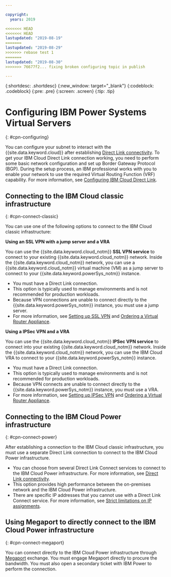 ```yaml
---

copyright:
  years: 2019

<<<<<<< HEAD
<<<<<<< HEAD
lastupdated: "2019-08-19"
=======
lastupdated: "2019-08-29"
>>>>>>> rebase test 1
=======
lastupdated: "2019-08-30"
>>>>>>> 76677f2... fixing broken configuring topic in publish

---
```


{:shortdesc: .shortdesc}
{:new_window: target="_blank"}
{:codeblock: .codeblock}
{:pre: .pre}
{:screen: .screen}
{:tip: .tip}

# Configuring IBM Power Systems Virtual Servers
{: #cpn-configuring}

You can configure your subnet to interact with the {{site.data.keyword.cloud}} after establishing [Direct Link connectivity](/docs/infrastructure/power-iaas?topic=power-iaas-ordering-direct-link-connect). To get your IBM Cloud Direct Link connection working, you need to perform some basic network configuration and set up Border Gateway Protocol (BGP). During the setup process, an IBM professional works with you to enable your network to use the required Virtual Routing Function (VRF) capability. For more information, see [Configuring IBM Cloud Direct Link](https://cloud.ibm.com/docs/infrastructure/direct-link?topic=direct-link-configure-ibm-cloud-direct-link).

## Connecting to the IBM Cloud classic infrastructure
{: #cpn-connect-classic}

You can use one of the following options to connect to the IBM Cloud classic infrastructure:

**Using an SSL VPN with a jump server and a VRA**

You can use the {{site.data.keyword.cloud_notm}} **SSL VPN service** to connect to your existing {{site.data.keyword.cloud_notm}} network. Inside the {{site.data.keyword.cloud_notm}} network, you can use a {{site.data.keyword.cloud_notm}} virtual machine (VM) as a jump server to connect to your {{site.data.keyword.powerSys_notm}} instance.

* You must have a Direct Link connection.
* This option is typically used to manage environments and is not recommended for production workloads.
* Because VPN connections are unable to connect directly to the {{site.data.keyword.powerSys_notm}} instance, you must use a jump server.
* For more information, see [Setting up SSL VPN](/docs/infrastructure/iaas-vpn?topic=VPN-setup-ssl-vpn-connections) and [Ordering a Virtual Router Appliance](/docs/infrastructure/virtual-router-appliance?topic=virtual-router-appliance-getting-started#order-vra).

**Using a IPSec VPN and a VRA**

You can use the {{site.data.keyword.cloud_notm}} **IPSec VPN service** to connect into your existing {{site.data.keyword.cloud_notm}} network. Inside the {{site.data.keyword.cloud_notm}} network, you can use the IBM Cloud VRA to connect to your {{site.data.keyword.powerSys_notm}} instance.

* You must have a Direct Link connection.
* This option is typically used to manage environments and is not recommended for production workloads.
* Because VPN connects are unable to connect directly to the {{site.data.keyword.powerSys_notm}} instance, you must use a VRA.
* For more information, see [Setting up IPSec VPN](/docs/infrastructure/iaas-vpn?topic=VPN-setup-ipsec-vpn) and [Ordering a Virtual Router Appliance](/docs/infrastructure/virtual-router-appliance?topic=virtual-router-appliance-getting-started#order-vra).

## Connecting to the IBM Cloud Power infrastructure
{: #cpn-connect-power}

After establishing a connection to the IBM Cloud classic infrastructure, you must use a separate Direct Link connection to connect to the IBM Cloud Power infrastructure.

* You can choose from several Direct Link Connect services to connect to the IBM Cloud Power infrastructure. For more information, see [Direct Link connectivity](/docs/infrastructure/power-iaas?topic=power-iaas-ordering-direct-link-connect).
* This option provides high performance between the on-premises network and the IBM Cloud Power infrastructure.
* There are specific IP addresses that you cannot use with a Direct Link Connect service. For more information, see [Strict limitations on IP assignments](/docs/infrastructure/direct-link?topic=direct-link-configure-ibm-cloud-direct-link#strict-limitations-on-ip-assignments).

## Using Megaport to directly connect to the IBM Cloud Power infrastructure
{: #cpn-connect-megaport}

You can connect directly to the IBM Cloud Power infrastructure through [Megaport](https://www.megaport.com/) exchange. You must engage Megaport directly to procure the bandwidth. You must also open a secondary ticket with IBM Power to perform the connection.

